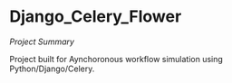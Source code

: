 # Django_Celery_Flower
 
 _Project Summary_

Project built for Aynchoronous workflow simulation using Python/Django/Celery.


